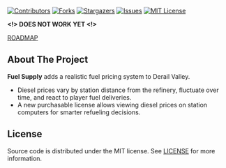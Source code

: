 [![Contributors][contributors-shield]][contributors-url]
[![Forks][forks-shield]][forks-url]
[![Stargazers][stars-shield]][stars-url]
[![Issues][issues-shield]][issues-url]
[![MIT License][license-shield]][license-url]


**<!> DOES NOT WORK YET <!>**

[ROADMAP](./ROADMAP.md)


## About The Project

**Fuel Supply** adds a realistic fuel pricing system to Derail Valley.
- Diesel prices vary by station distance from the refinery, fluctuate over time, and react to player fuel deliveries.
- A new purchasable license allows viewing diesel prices on station computers for smarter refueling decisions.


## License

Source code is distributed under the MIT license.
See [LICENSE][license-url] for more information.


<!-- MARKDOWN LINKS & IMAGES -->

[contributors-shield]: https://img.shields.io/github/contributors/zallek/dv-fuel-supply?style=for-the-badge
[contributors-url]: https://github.com/zallek/dv-fuel-supply/graphs/contributors
[forks-shield]: https://img.shields.io/github/forks/zallek/dv-fuel-supply?style=for-the-badge
[forks-url]: https://github.com/zallek/dv-fuel-supply/network/members
[stars-shield]: https://img.shields.io/github/stars/zallek/dv-fuel-supply?style=for-the-badge
[stars-url]: https://github.com/zallek/dv-fuel-supply/stargazers
[issues-shield]: https://img.shields.io/github/issues/zallek/dv-fuel-supply?style=for-the-badge
[issues-url]: https://github.com/zallek/dv-fuel-supply/issues
[license-shield]: https://img.shields.io/github/license/zallek/dv-fuel-supply?style=for-the-badge
[license-url]: https://github.com/zallek/dv-fuel-supply/blob/main/LICENSE
